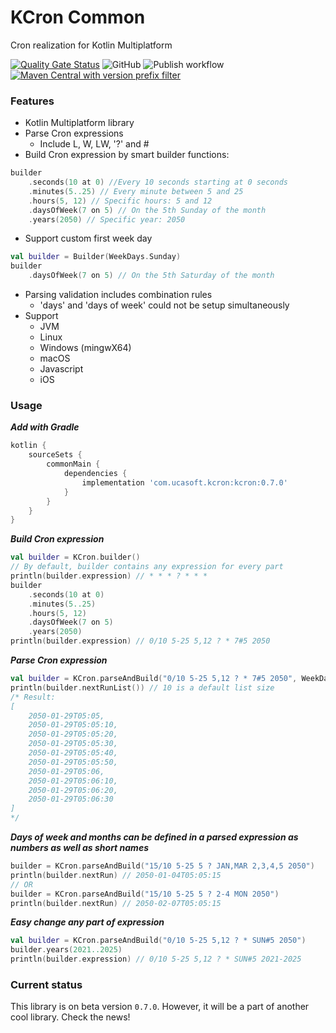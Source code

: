 # KCron Common
Cron realization for Kotlin Multiplatform

[![Quality Gate Status](https://sonarcloud.io/api/project_badges/measure?project=Scogun_kcron&metric=alert_status)](https://sonarcloud.io/summary/new_code?id=Scogun_kcron) ![GitHub](https://img.shields.io/github/license/Scogun/kcron?color=blue) ![Publish workflow](https://github.com/Scogun/kcron/actions/workflows/publish.yml/badge.svg) [![Maven Central with version prefix filter](https://img.shields.io/maven-central/v/com.ucasoft.kcron/kcron/0.7.0?color=blue)](https://search.maven.org/artifact/com.ucasoft.kcron/kcron/0.7.0/jar)

### Features
* Kotlin Multiplatform library
* Parse Cron expressions
  * Include L, W, LW, '?' and #
* Build Cron expression by smart builder functions:
```kotlin
builder
    .seconds(10 at 0) //Every 10 seconds starting at 0 seconds
    .minutes(5..25) // Every minute between 5 and 25
    .hours(5, 12) // Specific hours: 5 and 12
    .daysOfWeek(7 on 5) // On the 5th Sunday of the month
    .years(2050) // Specific year: 2050
```
* Support custom first week day
```kotlin
val builder = Builder(WeekDays.Sunday)
builder
    .daysOfWeek(7 on 5) // On the 5th Saturday of the month
```
* Parsing validation includes combination rules
  * 'days' and 'days of week' could not be setup simultaneously
* Support
  * JVM
  * Linux
  * Windows (mingwX64)
  * macOS
  * Javascript
  * iOS
### Usage
***Add with Gradle***
```groovy
kotlin {
    sourceSets {
        commonMain {
            dependencies {
                implementation 'com.ucasoft.kcron:kcron:0.7.0'
            }
        }
    }
}
```
***Build Cron expression***
```kotlin
val builder = KCron.builder()
// By default, builder contains any expression for every part
println(builder.expression) // * * * ? * * *
builder
    .seconds(10 at 0)
    .minutes(5..25)
    .hours(5, 12)
    .daysOfWeek(7 on 5)
    .years(2050)
println(builder.expression) // 0/10 5-25 5,12 ? * 7#5 2050
```
***Parse Cron expression***
```kotlin
val builder = KCron.parseAndBuild("0/10 5-25 5,12 ? * 7#5 2050", WeekDays.Sunday)
println(builder.nextRunList()) // 10 is a default list size
/* Result:
[
    2050-01-29T05:05,
    2050-01-29T05:05:10,
    2050-01-29T05:05:20,
    2050-01-29T05:05:30,
    2050-01-29T05:05:40,
    2050-01-29T05:05:50,
    2050-01-29T05:06,
    2050-01-29T05:06:10,
    2050-01-29T05:06:20,
    2050-01-29T05:06:30
]
*/ 
```
***Days of week and months can be defined in a parsed expression as numbers as well as short names***
```kotlin
builder = KCron.parseAndBuild("15/10 5-25 5 ? JAN,MAR 2,3,4,5 2050")
println(builder.nextRun) // 2050-01-04T05:05:15
// OR
builder = KCron.parseAndBuild("15/10 5-25 5 ? 2-4 MON 2050")
println(builder.nextRun) // 2050-02-07T05:05:15
```
***Easy change any part of expression***
```kotlin
val builder = KCron.parseAndBuild("0/10 5-25 5,12 ? * SUN#5 2050")
builder.years(2021..2025)
println(builder.expression) // 0/10 5-25 5,12 ? * SUN#5 2021-2025
``` 
### Current status
This library is on beta version `0.7.0`.
However, it will be a part of another cool library.
Check the news! 
